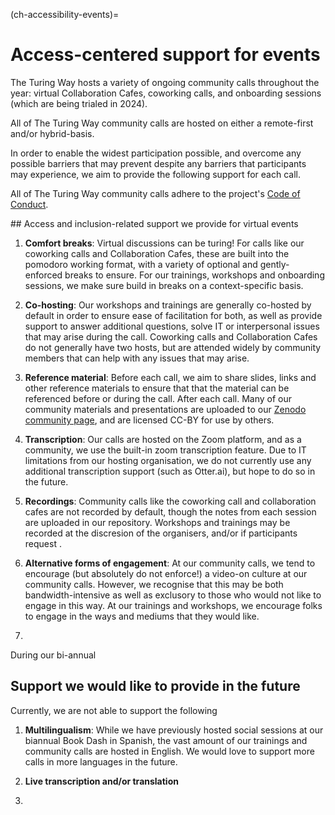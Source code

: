 (ch-accessibility-events)=
# Access-centered support for events

The Turing Way hosts a variety of ongoing community calls throughout the year: virtual Collaboration Cafes, coworking calls, and onboarding sessions (which are being trialed in 2024). 

All of The Turing Way community calls are hosted on either a remote-first and/or hybrid-basis. 

In order to enable the widest participation possible, and overcome any possible barriers that may prevent despite any barriers that participants may experience, we aim to provide the following support for each call.

All of The Turing Way community calls adhere to the project's [Code of Conduct](https://github.com/the-turing-way/the-turing-way/blob/main/CODE_OF_CONDUCT.md).

## Access and inclusion-related support we provide for virtual events

1. **Comfort breaks**: Virtual discussions can be turing! For calls like our coworking calls and Collaboration Cafes, these are built into the pomodoro working format, with a variety of optional and gently-enforced breaks to ensure. For our trainings, workshops and onboarding sessions, we make sure build in breaks on a context-specific basis.  

2. **Co-hosting**: Our workshops and trainings are generally co-hosted by default in order to ensure ease of facilitation for both, as well as provide support to answer additional questions, solve IT or interpersonal issues that may arise during the call. Coworking calls and Collaboration Cafes do not generally have two hosts, but are attended widely by community members that can help with any issues that may arise. 

3. **Reference material**: Before each call, we aim to share slides, links and other reference materials to ensure that that the material can be referenced before or during the call. After each call. Many of our community materials and presentations are uploaded to our [Zenodo community page](https://zenodo.org/communities/the-turing-way/), and are licensed CC-BY for use by others. 

4. **Transcription**: Our calls are hosted on the Zoom platform, and as a community, we use the built-in zoom transcription feature. Due to IT limitations from our hosting organisation, we do not currently use any additional transcription support (such as Otter.ai), but hope to do so in the future.

5. **Recordings**: Community calls like the coworking call and collaboration cafes are not recorded by default, though the notes from each session are uploaded in our repository. Workshops and trainings may be recorded at the discresion of the organisers, and/or if participants request .  

6. **Alternative forms of engagement**: At our community calls, we tend to encourage (but absolutely do not enforce!) a video-on culture at our community calls. However, we recognise that this may be both bandwidth-intensive as well as exclusory to those who would not like to engage in this way. At our trainings and workshops, we encourage folks to engage in the ways and mediums that they would like.

7. 

During our bi-annual 

## Support we would like to provide in the future

Currently, we are not able to support the following

1. **Multilingualism**: While we have previously hosted social sessions at our biannual Book Dash in Spanish, the vast amount of our trainings and community calls are hosted in English. We would love to support more calls in more languages in the future.

2. **Live transcription and/or translation**

3. 